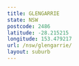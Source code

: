 ```yaml
---
title: GLENGARRIE
state: NSW
postcode: 2486
latitude: -28.215215
longitude: 153.479217
url: /nsw/glengarrie/
layout: suburb
---
```

